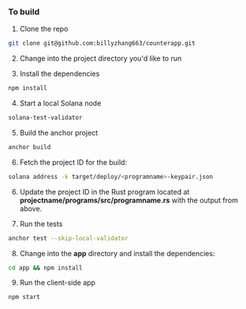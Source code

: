 
### To build

1. Clone the repo

```sh
git clone git@github.com:billyzhang663/counterapp.git
```

2. Change into the project directory you'd like to run

3. Install the dependencies

```sh
npm install
```

4. Start a local Solana node

```sh
solana-test-validator
```

5. Build the anchor project

```sh
anchor build
```

6. Fetch the project ID for the build:

```sh
solana address -k target/deploy/<programname>-keypair.json
```

6. Update the project ID in the Rust program located at __projectname/programs/src/programname.rs__ with the output from above.

7. Run the tests

```sh
anchor test --skip-local-validator
```

8. Change into the __app__ directory and install the dependencies:

```sh
cd app && npm install
``` 

9. Run the client-side app

```sh
npm start
```
